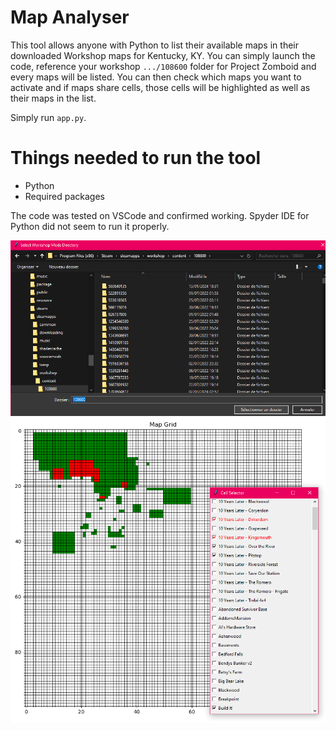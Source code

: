 # Map Analyser
This tool allows anyone with Python to list their available maps in their downloaded Workshop maps for Kentucky, KY. You can simply launch the code, reference your workshop `.../108600` folder for Project Zomboid and every maps will be listed. You can then check which maps you want to activate and if maps share cells, those cells will be highlighted as well as their maps in the list.

Simply run `app.py`.

# Things needed to run the tool
- Python
- Required packages

The code was tested on VSCode and confirmed working. Spyder IDE for Python did not seem to run it properly.

![Chose workshop folder](https://raw.githubusercontent.com/SirDoggyJvla/PZ-Map-Analyser/main/image/chose_folder.png)
![Tool](https://raw.githubusercontent.com/SirDoggyJvla/PZ-Map-Analyser/main/image/tool.png)
